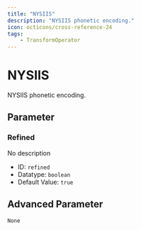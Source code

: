 ```yaml
---
title: "NYSIIS"
description: "NYSIIS phonetic encoding."
icon: octicons/cross-reference-24
tags: 
    - TransformOperator
---
```

# NYSIIS
<!-- This file was generated - DO NOT CHANGE IT MANUALLY -->



NYSIIS phonetic encoding.


## Parameter

### Refined

No description

- ID: `refined`
- Datatype: `boolean`
- Default Value: `true`





## Advanced Parameter

`None`